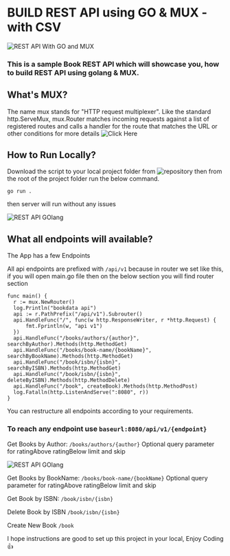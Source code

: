 # BUILD REST API using GO & MUX - with CSV

![REST API With GO and MUX](https://raw.githubusercontent.com/TravelXML/REST-API-WITH-PYTHON-PHP-NODEJS-GO-DJANGO-LARAVEL-LUMEN-Examples/main/images/Build-REST-API-USING-GO-MUX.png)

### This is a sample Book REST API which will showcase you, how to build REST API using golang & MUX.

## What's MUX?

The name mux stands for "HTTP request multiplexer". Like the standard http.ServeMux, mux.Router matches incoming requests against a list of registered routes and calls a handler for the route that matches the URL or other conditions for more details ![Click Here](https://github.com/gorilla/mux)


## How to Run Locally?

Download the script to your local project folder from ![repository](https://github.com/TravelXML/REST-API-WITH-PYTHON-PHP-NODEJS-GO-DJANGO-LARAVEL-LUMEN-Examples/tree/main/GOLANG-MUX) then from the root of the project folder run the below command.

```
go run .
```

then server will run without any issues

![REST API GOlang](https://raw.githubusercontent.com/TravelXML/REST-API-WITH-PYTHON-PHP-NODEJS-GO-DJANGO-LARAVEL-LUMEN-Examples/main/images/go-mux-1.png)

## What all endpoints will available?


The App has a few Endpoints

All api endpoints are prefixed with `/api/v1` because in router we set like this, if you will open main.go file then on the below section you will find router section

  
  ```
  func main() {
	r := mux.NewRouter()
	log.Println("bookdata api")
	api := r.PathPrefix("/api/v1").Subrouter()
	api.HandleFunc("/", func(w http.ResponseWriter, r *http.Request) {
		fmt.Fprintln(w, "api v1")
	})
	api.HandleFunc("/books/authors/{author}", searchByAuthor).Methods(http.MethodGet)
	api.HandleFunc("/books/book-name/{bookName}", searchByBookName).Methods(http.MethodGet)
	api.HandleFunc("/book/isbn/{isbn}", searchByISBN).Methods(http.MethodGet)
	api.HandleFunc("/book/isbn/{isbn}", deleteByISBN).Methods(http.MethodDelete)
	api.HandleFunc("/book", createBook).Methods(http.MethodPost)
	log.Fatalln(http.ListenAndServe(":8080", r))
}
```
You can restructure all endpoints according to your requirements.

### To reach any endpoint use `baseurl:8080/api/v1/{endpoint}`

Get Books by Author: `/books/authors/{author}` 
Optional query parameter for ratingAbove ratingBelow limit and skip

![REST API GOlang](https://raw.githubusercontent.com/TravelXML/REST-API-WITH-PYTHON-PHP-NODEJS-GO-DJANGO-LARAVEL-LUMEN-Examples/main/images/go-mux-2.png)

Get Books by BookName: `/books/book-name/{bookName}`
Optional query parameter for ratingAbove ratingBelow limit and skip


Get Book by ISBN: `/book/isbn/{isbn}`

Delete Book by ISBN `/book/isbn/{isbn}`

Create New Book `/book`

I hope instructions are good to set up this project in your local, Enjoy Coding :+1:

